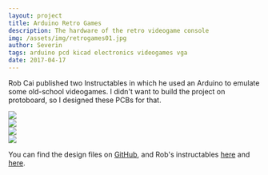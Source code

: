 ```yaml
---
layout: project
title: Arduino Retro Games
description: The hardware of the retro videogame console
img: /assets/img/retrogames01.jpg
author: Severin
tags: arduino pcd kicad electronics videogames vga
date: 2017-04-17
---
```

Rob Cai published two Instructables in which he used an Arduino to emulate some old-school videogames. I didn't want to build the project on protoboard, so I designed these PCBs for that.

<div class="row">
  <div class="col-3"><img src="/assets/img/retrogames01.jpg"></div>
  <div class="col-3"><img src="/assets/img/retrogames02.jpg"></div>
  <div class="col-3"><img src="/assets/img/retrogames03.jpg"></div>
  <div class="col-3"><img src="/assets/img/retrogames04.jpg"></div>
</div>

You can find the design files on <a href="https://github.com/tiefpunkt/arduinoretrogames">GitHub</a>, and Rob's instructables <a href="https://www.instructables.com/id/VGA-Pong-with-Arduino-Uno/">here</a> and <a href="https://www.instructables.com/id/Arduino-VGA-Games-4-in-1/">here</a>.
